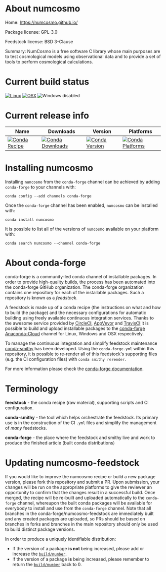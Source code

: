 About numcosmo
==============

Home: https://numcosmo.github.io/

Package license: GPL-3.0

Feedstock license: BSD 3-Clause

Summary: NumCosmo is a free software C library whose main purposes are to test cosmological models using observational data and to provide a set of tools to perform cosmological calculations.



Current build status
====================

[![Linux](https://img.shields.io/circleci/project/github/conda-forge/numcosmo-feedstock/master.svg?label=Linux)](https://circleci.com/gh/conda-forge/numcosmo-feedstock)
[![OSX](https://img.shields.io/travis/conda-forge/numcosmo-feedstock/master.svg?label=macOS)](https://travis-ci.org/conda-forge/numcosmo-feedstock)
![Windows disabled](https://img.shields.io/badge/Windows-disabled-lightgrey.svg)

Current release info
====================

| Name | Downloads | Version | Platforms |
| --- | --- | --- | --- |
| [![Conda Recipe](https://img.shields.io/badge/recipe-numcosmo-green.svg)](https://anaconda.org/conda-forge/numcosmo) | [![Conda Downloads](https://img.shields.io/conda/dn/conda-forge/numcosmo.svg)](https://anaconda.org/conda-forge/numcosmo) | [![Conda Version](https://img.shields.io/conda/vn/conda-forge/numcosmo.svg)](https://anaconda.org/conda-forge/numcosmo) | [![Conda Platforms](https://img.shields.io/conda/pn/conda-forge/numcosmo.svg)](https://anaconda.org/conda-forge/numcosmo) |

Installing numcosmo
===================

Installing `numcosmo` from the `conda-forge` channel can be achieved by adding `conda-forge` to your channels with:

```
conda config --add channels conda-forge
```

Once the `conda-forge` channel has been enabled, `numcosmo` can be installed with:

```
conda install numcosmo
```

It is possible to list all of the versions of `numcosmo` available on your platform with:

```
conda search numcosmo --channel conda-forge
```


About conda-forge
=================

conda-forge is a community-led conda channel of installable packages.
In order to provide high-quality builds, the process has been automated into the
conda-forge GitHub organization. The conda-forge organization contains one repository
for each of the installable packages. Such a repository is known as a *feedstock*.

A feedstock is made up of a conda recipe (the instructions on what and how to build
the package) and the necessary configurations for automatic building using freely
available continuous integration services. Thanks to the awesome service provided by
[CircleCI](https://circleci.com/), [AppVeyor](http://www.appveyor.com/)
and [TravisCI](https://travis-ci.org/) it is possible to build and upload installable
packages to the [conda-forge](https://anaconda.org/conda-forge)
[Anaconda-Cloud](http://docs.anaconda.org/) channel for Linux, Windows and OSX respectively.

To manage the continuous integration and simplify feedstock maintenance
[conda-smithy](http://github.com/conda-forge/conda-smithy) has been developed.
Using the ``conda-forge.yml`` within this repository, it is possible to re-render all of
this feedstock's supporting files (e.g. the CI configuration files) with ``conda smithy rerender``.

For more information please check the [conda-forge documentation](https://conda-forge.org/docs/).

Terminology
===========

**feedstock** - the conda recipe (raw material), supporting scripts and CI configuration.

**conda-smithy** - the tool which helps orchestrate the feedstock.
                   Its primary use is in the construction of the CI ``.yml`` files
                   and simplify the management of *many* feedstocks.

**conda-forge** - the place where the feedstock and smithy live and work to
                  produce the finished article (built conda distributions)


Updating numcosmo-feedstock
===========================

If you would like to improve the numcosmo recipe or build a new
package version, please fork this repository and submit a PR. Upon submission,
your changes will be run on the appropriate platforms to give the reviewer an
opportunity to confirm that the changes result in a successful build. Once
merged, the recipe will be re-built and uploaded automatically to the
`conda-forge` channel, whereupon the built conda packages will be available for
everybody to install and use from the `conda-forge` channel.
Note that all branches in the conda-forge/numcosmo-feedstock are
immediately built and any created packages are uploaded, so PRs should be based
on branches in forks and branches in the main repository should only be used to
build distinct package versions.

In order to produce a uniquely identifiable distribution:
 * If the version of a package **is not** being increased, please add or increase
   the [``build/number``](http://conda.pydata.org/docs/building/meta-yaml.html#build-number-and-string).
 * If the version of a package **is** being increased, please remember to return
   the [``build/number``](http://conda.pydata.org/docs/building/meta-yaml.html#build-number-and-string)
   back to 0.